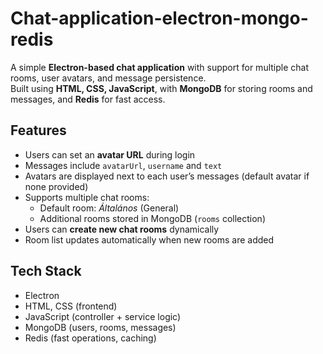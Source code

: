# Chat-application-electron-mongo-redis
A simple **Electron-based chat application** with support for multiple chat rooms, user avatars, and message persistence.  
Built using **HTML, CSS, JavaScript**, with **MongoDB** for storing rooms and messages, and **Redis** for fast access.

## Features
- Users can set an **avatar URL** during login
- Messages include `avatarUrl`, `username` and `text`
- Avatars are displayed next to each user’s messages (default avatar if none provided)
- Supports multiple chat rooms:
  - Default room: *Általános* (General)
  - Additional rooms stored in MongoDB (`rooms` collection)
- Users can **create new chat rooms** dynamically
- Room list updates automatically when new rooms are added

## Tech Stack
- Electron
- HTML, CSS (frontend)
- JavaScript (controller + service logic)
- MongoDB (users, rooms, messages)
- Redis (fast operations, caching)
